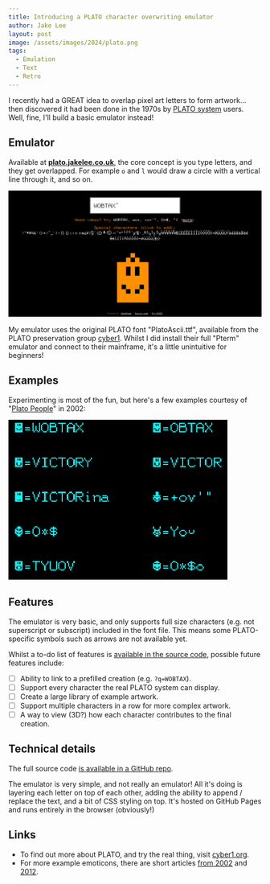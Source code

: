 ```yaml
---
title: Introducing a PLATO character overwriting emulator
author: Jake Lee
layout: post
image: /assets/images/2024/plato.png
tags:
  - Emulation
  - Text
  - Retro
---
```


I recently had a GREAT idea to overlap pixel art letters to form artwork... then discovered it had been done in the 1970s by [PLATO system](<https://en.wikipedia.org/wiki/PLATO_(computer_system)>) users. Well, fine, I'll build a basic emulator instead!

## Emulator

Available at **[plato.jakelee.co.uk](https://plato.jakelee.co.uk/)**, the core concept is you type letters, and they get overlapped. For example `o` and `l` would draw a circle with a vertical line through it, and so on.

[![](/assets/images/2024/plato.png)](https://plato.jakelee.co.uk)

My emulator uses the original PLATO font "PlatoAscii.ttf", available from the PLATO preservation group [cyber1](https://www.cyber1.org/keyboard.asp). Whilst I did install their full "Pterm" emulator and connect to their mainframe, it's a little unintuitive for beginners!

## Examples

Experimenting is most of the fun, but here's a few examples courtesy of "[Plato People](http://www.platopeople.com/emoticons.html)" in 2002:

[![](/assets/images/2024/plato-examples.gif)](/assets/images/2024/plato-examples.gif)

## Features

The emulator is very basic, and only supports full size characters (e.g. not superscript or subscript) included in the font file. This means some PLATO-specific symbols such as arrows are not available yet.

Whilst a to-do list of features is [available in the source code](https://github.com/jakesteam/plATO-overwrite-emulator/?tab=readme-ov-file#capabilities), possible future features include:

- [ ] Ability to link to a prefilled creation (e.g. `?q=WOBTAX`).
- [ ] Support every character the real PLATO system can display.
- [ ] Create a large library of example artwork.
- [ ] Support multiple characters in a row for more complex artwork.
- [ ] A way to view (3D?) how each character contributes to the final creation.

## Technical details

The full source code [is available in a GitHub repo](https://github.com/jakesteam/PLATO-overwrite-emulator/).

The emulator is very simple, and not really an emulator! All it's doing is layering each letter on top of each other, adding the ability to append / replace the text, and a bit of CSS styling on top. It's hosted on GitHub Pages and runs entirely in the browser (obviously!)

## Links

- To find out more about PLATO, and try the real thing, visit [cyber1.org](https://cyber1.org/).
- For more example emoticons, there are short articles [from 2002](http://www.platopeople.com/emoticons.html) and [2012](http://www.platohistory.org/blog/2012/09/plato-emoticons-revisited.html).
